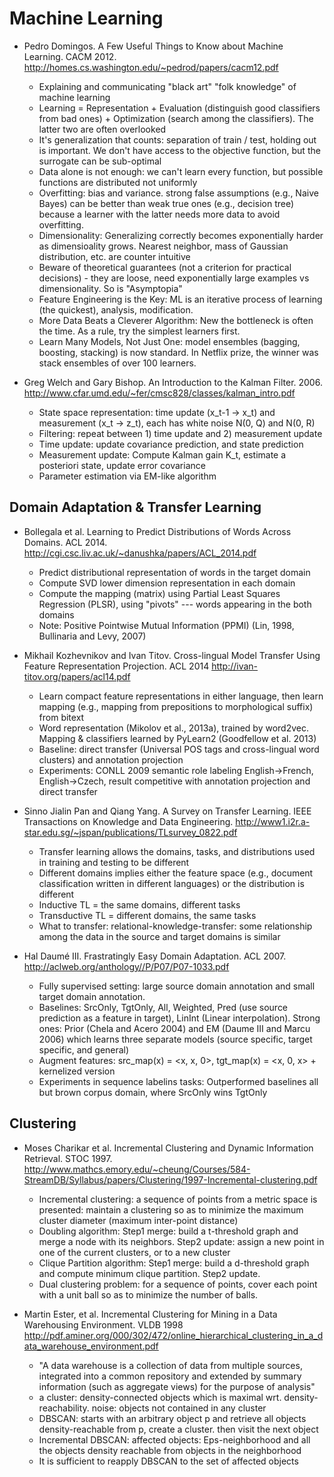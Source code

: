 Machine Learning
================

* Pedro Domingos. A Few Useful Things to Know about Machine Learning. CACM 2012. http://homes.cs.washington.edu/~pedrod/papers/cacm12.pdf
    - Explaining and communicating "black art" "folk knowledge" of machine learning
    - Learning = Representation + Evaluation (distinguish good classifiers from bad ones) + Optimization (search among the classifiers). The latter two are often overlooked
    - It's generalization that counts: separation of train / test, holding out is important. We don't have access to the objective function, but the surrogate can be sub-optimal
    - Data alone is not enough: we can't learn every function, but possible functions are distributed not uniformly
    - Overfitting: bias and variance. strong false assumptions (e.g., Naive Bayes) can be better than weak true ones (e.g., decision tree) because a learner with the latter needs more data to avoid overfitting.
    - Dimensionality: Generalizing correctly becomes exponentially harder as dimensioality grows. Nearest neighbor, mass of Gaussian distribution, etc. are counter intuitive
    - Beware of theoretical guarantees (not a criterion for practical decisions) - they are loose, need exponentially large examples vs dimensionality. So is "Asymptopia"
    - Feature Engineering is the Key: ML is an iterative process of learning (the quickest), analysis, modification.
    - More Data Beats a Cleverer Algorithm: New the bottleneck is often the time. As a rule, try the simplest learners first.
    - Learn Many Models, Not Just One: model ensembles (bagging, boosting, stacking) is now standard. In Netflix prize, the winner was stack ensembles of over 100 learners.

* Greg Welch and Gary Bishop. An Introduction to the Kalman Filter. 2006. http://www.cfar.umd.edu/~fer/cmsc828/classes/kalman_intro.pdf
    - State space representation: time update (x_t-1 -> x_t) and measurement (x_t -> z_t), each has white noise N(0, Q) and N(0, R)
    - Filtering: repeat between 1) time update and 2) measurement update
    - Time update: update covariance prediction, and state prediction
    - Measurement update: Compute Kalman gain K_t, estimate a posteriori state, update error covariance
    - Parameter estimation via EM-like algorithm

Domain Adaptation & Transfer Learning
-------------------------------------

* Bollegala et al. Learning to Predict Distributions of Words Across Domains. ACL 2014. http://cgi.csc.liv.ac.uk/~danushka/papers/ACL_2014.pdf
    - Predict distributional representation of words in the target domain
    - Compute SVD lower dimension representation in each domain
    - Compute the mapping (matrix) using Partial Least Squares Regression (PLSR), using "pivots" --- words appearing in the both domains
    - Note: Positive Pointwise Mutual Information (PPMI) (Lin, 1998, Bullinaria and Levy, 2007)

* Mikhail Kozhevnikov and Ivan Titov. Cross-lingual Model Transfer Using Feature Representation Projection. ACL 2014 http://ivan-titov.org/papers/acl14.pdf
    - Learn compact feature representations in either language, then learn mapping (e.g., mapping from prepositions to morphological suffix) from bitext
    - Word representation (Mikolov et al., 2013a), trained by word2vec. Mapping & classifiers learned by PyLearn2 (Goodfellow et al. 2013)
    - Baseline: direct transfer (Universal POS tags and cross-lingual word clusters) and annotation projection
    - Experiments: CONLL 2009 semantic role labeling English->French, English->Czech, result competitive with annotation projection and direct transfer

* Sinno Jialin Pan and Qiang Yang. A Survey on Transfer Learning. IEEE Transactions on Knowledge and Data Engineering. http://www1.i2r.a-star.edu.sg/~jspan/publications/TLsurvey_0822.pdf
    - Transfer learning allows the domains, tasks, and distributions used in training and testing to be different
    - Different domains implies either the feature space (e.g., document classification written in different languages) or the distribution is different
    - Inductive TL = the same domains, different tasks
    - Transductive TL = different domains, the same tasks
    - What to transfer: relational-knowledge-transfer: some relationship among the data in the source and target domains is similar

* Hal Daumé III. Frastratingly Easy Domain Adaptation. ACL 2007.  http://aclweb.org/anthology//P/P07/P07-1033.pdf
    - Fully supervised setting: large source domain annotation and small target domain annotation.
    - Baselines: SrcOnly, TgtOnly, All, Weighted, Pred (use source prediction as a feature in target), LinInt (Linear interpolation). Strong ones: Prior (Chela and Acero 2004) and EM (Daume III and Marcu 2006) which learns three separate models (source specific, target specific, and general)
    - Augment features: src_map(x) = <x, x, 0>, tgt_map(x) = <x, 0, x> + kernelized version
    - Experiments in sequence labelins tasks: Outperformed baselines all but brown corpus domain, where SrcOnly wins TgtOnly

Clustering
----------

* Moses Charikar et al. Incremental Clustering and Dynamic Information Retrieval. STOC 1997. http://www.mathcs.emory.edu/~cheung/Courses/584-StreamDB/Syllabus/papers/Clustering/1997-Incremental-clustering.pdf
    - Incremental clustering: a sequence of points from a metric space is presented: maintain a clustering so as to minimize the maximum cluster diameter (maximum inter-point distance)
    - Doubling algorithm: Step1 merge: build a t-threshold graph and merge a node with its neighbors. Step2 update: assign a new point in one of the current clusters, or to a new cluster
    - Clique Partition algorithm: Step1 merge: build a d-threshold graph and compute minimum clique partition. Step2 update.
    - Dual clustering problem: for a sequence of points, cover each point with a unit ball so as to minimize the number of balls.

* Martin Ester, et al. Incremental Clustering for Mining in a Data Warehousing Environment. VLDB 1998 http://pdf.aminer.org/000/302/472/online_hierarchical_clustering_in_a_data_warehouse_environment.pdf
    - "A data warehouse is a collection of data from multiple sources, integrated into a common repository and extended by summary information (such as aggregate views) for the purpose of analysis"
    - a cluster: density-connected objects which is maximal wrt. density-reachability. noise: objects not contained in any cluster
    - DBSCAN: starts with an arbitrary object p and retrieve all objects density-reachable from p, create a cluster. then visit the next object
    - Incremental DBSCAN: affected objects: Eps-neighborhood and all the objects density reachable from objects in the neighborhood
    - It is sufficient to reapply DBSCAN to the set of affected objects
